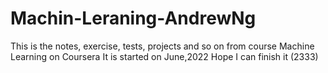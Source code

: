 # Machin-Leraning-AndrewNg
This is the notes, exercise, tests, projects and so on from course Machine Learning on Coursera
It is started on June,2022
Hope I can finish it (2333)
